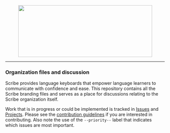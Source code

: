 <div align="center">
  <a href="https://github.com/scribe-org/Organization"><img src="https://github.com/scribe-org/Organization/blob/main/logo/Scribe_logo_transparent.png" width=423 height=164></a>
</div>

---

### Organization files and discussion

Scribe provides language keyboards that empower language learners to communicate with confidence and ease. This repository contains all the Scribe branding files and serves as a place for discussions relating to the Scribe organization itself.

Work that is in progress or could be implemented is tracked in [Issues](https://github.com/scribe-org/Organization/issues) and [Projects](https://github.com/scribe-org/Organization/projects). Please see the [contribution guidelines](https://github.com/scribe-org/Organization/blob/main/.github/CONTRIBUTING.md) if you are interested in contributing. Also note the use of the `--priority--` label that indicates which issues are most important.

